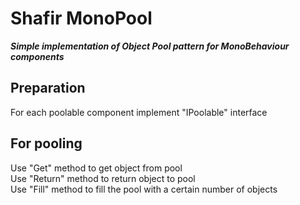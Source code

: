 # Shafir MonoPool

_____Simple implementation of Object Pool pattern for MonoBehaviour components_____

## Preparation
For each poolable component implement "IPoolable" interface

## For pooling
Use "Get" method to get object from pool\
Use "Return" method to return object to pool\
Use "Fill" method to fill the pool with a certain number of objects

